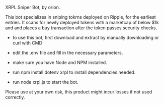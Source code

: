 XRPL Sniper Bot, by orion.

This bot specializes in sniping tokrns deployed on Ripple, for the earliest entries.
It scans for newly deployed tokens with a marketcap of below $1k and and places a buy transaction after the token passes security checks.

- to use this bot, first download and extract by manually downloading or curl with CMD

- edit the .env file and fill in the necessary parameters.

- make sure you have Node and NPM installed.

- run
    npm install dotenv xrpl 
  to install dependencies needed.

- run
    node xrpl.js
  to start the bot.

Please use at your own risk, this product might incur losses if not used correctly.